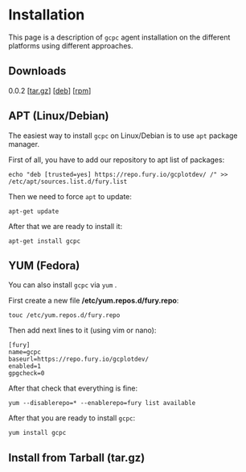 # Installation

This page is a description of `gcpc` agent installation on the different platforms using different approaches.

## Downloads

0.0.2 \[[tar.gz](https://downloads.gcplot.com/connector/gcpc-0.0.2.tar.gz)\] \[[deb](https://downloads.gcplot.com/connector/bin/gcpc_0.0.2-1_all.deb)\] \[[rpm](https://downloads.gcplot.com/connector/bin/gcpc-0.0.2-2.all.rpm)\]

## APT \(Linux/Debian\)

The easiest way to install `gcpc` on Linux/Debian is to use `apt` package manager. 

First of all, you have to add our repository to apt list of packages:

`echo "deb [trusted=yes] https://repo.fury.io/gcplotdev/ /" >> /etc/apt/sources.list.d/fury.list`

Then we need to force `apt` to update:

`apt-get update`

After that we are ready to install it:

`apt-get install gcpc`

## YUM \(Fedora\)

You can also install `gcpc` via `yum` . 

First create a new file **/etc/yum.repos.d/fury.repo**:

`touc /etc/yum.repos.d/fury.repo`

Then add next lines to it \(using vim or nano\):

```
[fury]
name=gcpc
baseurl=https://repo.fury.io/gcplotdev/
enabled=1
gpgcheck=0
```

After that check that everything is fine:

`yum --disablerepo=* --enablerepo=fury list available`

After that you are ready to install `gcpc`:

`yum install gcpc`

## Install from Tarball \(tar.gz\)





